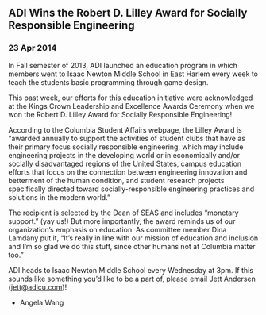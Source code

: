   

## ADI Wins the Robert D. Lilley Award for Socially Responsible Engineering

### 23 Apr 2014

In Fall semester of 2013, ADI launched an education program in which members went to Isaac Newton Middle School in East Harlem every week to teach the students basic programming through game design.

This past week, our efforts for this education initiative were acknowledged at the Kings Crown Leadership and Excellence Awards Ceremony when we won the Robert D. Lilley Award for Socially Responsible Engineering!

According to the Columbia Student Affairs webpage, the Lilley Award is &#8220;awarded annually to support the activities of student clubs that have as their primary focus socially responsible engineering, which may include engineering projects in the developing world or in economically and/or socially disadvantaged regions of the United States, campus education efforts that focus on the connection between engineering innovation and betterment of the human condition, and student research projects specifically directed toward socially-responsible engineering practices and solutions in the modern world.&#8221;

The recipient is selected by the Dean of SEAS and includes &#8220;monetary support.&#8221; (yay us!) But more importantly, the award reminds us of our organization&#8217;s emphasis on education. As committee member Dina Lamdany put it, &#8220;It&#8217;s really in line with our mission of education and inclusion and I&#8217;m so glad we do this stuff, since other humans not at Columbia matter too.&#8221;

ADI heads to Isaac Newton Middle School every Wednesday at 3pm. If this sounds like something you&#8217;d like to be a part of, please email Jett Andersen ([jett@adicu.com](mailto://jett@adicu.com))!

- Angela Wang

  
